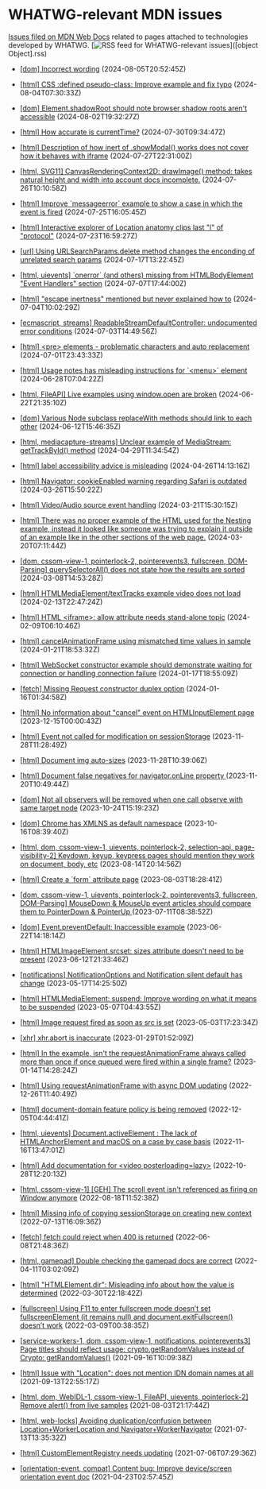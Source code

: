# WHATWG-relevant MDN issues

[Issues filed on MDN Web Docs](https://github.com/mdn/content/issues) related to pages attached to technologies developed by WHATWG. [![RSS feed for WHATWG-relevant issues](https://www.w3.org/QA/2007/04/feed_icon)]([object Object].rss)

* [\[dom\] Incorrect wording](https://github.com/mdn/content/issues/35317) (2024-08-05T20:52:45Z)
  
* [\[html\] CSS :defined pseudo-class: Improve example and fix typo](https://github.com/mdn/content/issues/35296) (2024-08-04T07:30:33Z)
  
* [\[dom\] Element.shadowRoot should note browser shadow roots aren't accessible](https://github.com/mdn/content/issues/35286) (2024-08-02T19:32:27Z)
  
* [\[html\] How accurate is currentTime?](https://github.com/mdn/content/issues/35239) (2024-07-30T09:34:47Z)
  
* [\[html\] Description of how inert of .showModal() works does not cover how it behaves with iframe](https://github.com/mdn/content/issues/35189) (2024-07-27T22:31:00Z)
  
* [\[html, SVG11\] CanvasRenderingContext2D: drawImage() method: takes natural height and width into account docs incomplete.](https://github.com/mdn/content/issues/35141) (2024-07-26T10:10:58Z)
  
* [\[html\] Improve \`messageerror\` example to show a case in which the event is fired](https://github.com/mdn/content/issues/35064) (2024-07-25T16:05:45Z)
  
* [\[html\] Interactive explorer of Location anatomy clips last "l" of "protocol"](https://github.com/mdn/content/issues/34999) (2024-07-23T16:59:27Z)
  
* [\[url\] Using URLSearchParams.delete method changes the enconding of unrelated search params](https://github.com/mdn/content/issues/34896) (2024-07-17T13:22:45Z)
  
* [\[html, uievents\] \`onerror\` (and others) missing from HTMLBodyElement "Event Handlers" section](https://github.com/mdn/content/issues/34684) (2024-07-07T17:44:00Z)
  
* [\[html\] "escape inertness" mentioned but never explained how to](https://github.com/mdn/content/issues/34619) (2024-07-04T10:02:29Z)
  
* [\[ecmascript, streams\] ReadableStreamDefaultController: undocumented error conditions](https://github.com/mdn/content/issues/34597) (2024-07-03T14:49:56Z)
  
* [\[html\] \<pre\> elements - problematic characters and auto replacement](https://github.com/mdn/content/issues/34545) (2024-07-01T23:43:33Z)
  
* [\[html\] Usage notes has misleading instructions for \`\<menu\>\` element](https://github.com/mdn/content/issues/34476) (2024-06-28T07:04:22Z)
  
* [\[html, FileAPI\] Live examples using window.open are broken](https://github.com/mdn/content/issues/34350) (2024-06-22T21:35:10Z)
  
* [\[dom\] Various Node subclass replaceWith methods should link to each other](https://github.com/mdn/content/issues/34084) (2024-06-12T15:46:35Z)
  
* [\[html, mediacapture-streams\] Unclear example of MediaStream: getTrackById() method](https://github.com/mdn/content/issues/33310) (2024-04-29T11:34:54Z)
  
* [\[html\] label accessibility advice is misleading](https://github.com/mdn/content/issues/33283) (2024-04-26T14:13:16Z)
  
* [\[html\] Navigator: cookieEnabled warning regarding Safari is outdated](https://github.com/mdn/content/issues/32845) (2024-03-26T15:50:22Z)
  
* [\[html\] Video/Audio source event handling](https://github.com/mdn/content/issues/32784) (2024-03-21T15:30:15Z)
  
* [\[html\] There was no proper example of the HTML used for the Nesting example, instead it looked like someone was trying to explain it outside of an example like in the other sections of the web page.](https://github.com/mdn/content/issues/32758) (2024-03-20T07:11:44Z)
  
* [\[dom, cssom-view-1, pointerlock-2, pointerevents3, fullscreen, DOM-Parsing\] querySelectorAll() does not state how the results are sorted](https://github.com/mdn/content/issues/32615) (2024-03-08T14:53:28Z)
  
* [\[html\] HTMLMediaElement/textTracks example video does not load](https://github.com/mdn/content/issues/32262) (2024-02-13T22:47:24Z)
  
* [\[html\] HTML \<iframe\>: allow attribute needs stand-alone topic](https://github.com/mdn/content/issues/32188) (2024-02-09T06:10:46Z)
  
* [\[html\] cancelAnimationFrame using mismatched time values in sample](https://github.com/mdn/content/issues/31840) (2024-01-21T18:53:32Z)
  
* [\[html\] WebSocket constructor example should demonstrate waiting for connection or handling connection failure](https://github.com/mdn/content/issues/31768) (2024-01-17T18:55:09Z)
  
* [\[fetch\] Missing Request constructor duplex option](https://github.com/mdn/content/issues/31735) (2024-01-16T01:34:58Z)
  
* [\[html\] No information about "cancel" event on HTMLInputElement page](https://github.com/mdn/content/issues/31014) (2023-12-15T00:00:43Z)
  
* [\[html\] Event not called for modification on sessionStorage](https://github.com/mdn/content/issues/30598) (2023-11-28T11:28:49Z)
  
* [\[html\] Document img auto-sizes](https://github.com/mdn/content/issues/30596) (2023-11-28T10:39:06Z)
  
* [\[html\] Document false negatives for navigator.onLine property ](https://github.com/mdn/content/issues/30402) (2023-11-20T10:49:44Z)
  
* [\[dom\] Not all observers will be removed when one call observe with same target node](https://github.com/mdn/content/issues/29814) (2023-10-24T15:19:23Z)
  
* [\[dom\] Chrome has XMLNS as default namespace](https://github.com/mdn/content/issues/29660) (2023-10-16T08:39:40Z)
  
* [\[html, dom, cssom-view-1, uievents, pointerlock-2, selection-api, page-visibility-2\] Keydown, keyup, keypress pages should mention they work on document, body, etc](https://github.com/mdn/content/issues/28561) (2023-08-14T20:14:56Z)
  
* [\[html\] Create a \`form\` attribute page](https://github.com/mdn/content/issues/28375) (2023-08-03T18:28:41Z)
  
* [\[dom, cssom-view-1, uievents, pointerlock-2, pointerevents3, fullscreen, DOM-Parsing\] MouseDown & MouseUp event articles should compare them to PointerDown & PointerUp ](https://github.com/mdn/content/issues/27878) (2023-07-11T08:38:52Z)
  
* [\[dom\] Event.preventDefault: Inaccessible example](https://github.com/mdn/content/issues/27478) (2023-06-22T14:18:14Z)
  
* [\[html\] HTMLImageElement.srcset: sizes attribute doesn't need to be present](https://github.com/mdn/content/issues/27291) (2023-06-12T21:33:46Z)
  
* [\[notifications\] NotificationOptions and Notification silent default has change](https://github.com/mdn/content/issues/26812) (2023-05-17T14:25:50Z)
  
* [\[html\] HTMLMediaElement: suspend: Improve wording on what it means to be suspended](https://github.com/mdn/content/issues/26625) (2023-05-07T04:43:55Z)
  
* [\[html\] Image request fired as soon as src is set](https://github.com/mdn/content/issues/26560) (2023-05-03T17:23:34Z)
  
* [\[xhr\] xhr.abort is inaccurate](https://github.com/mdn/content/issues/23961) (2023-01-29T01:52:09Z)
  
* [\[html\] In the example, isn't the requestAnimationFrame always called more than once if once queued were fired within a single frame?](https://github.com/mdn/content/issues/23635) (2023-01-14T14:28:24Z)
  
* [\[html\] Using requestAnimationFrame with async DOM updating](https://github.com/mdn/content/issues/23197) (2022-12-26T11:40:49Z)
  
* [\[html\] document-domain feature policy is being removed](https://github.com/mdn/content/issues/22732) (2022-12-05T04:44:41Z)
  
* [\[html, uievents\] Document.activeElement : The lack of HTMLAnchorElement and macOS on a case by case basis](https://github.com/mdn/content/issues/22338) (2022-11-16T13:47:01Z)
  
* [\[html\] Add documentation for \<video posterloading=lazy\>](https://github.com/mdn/content/issues/21912) (2022-10-28T12:20:13Z)
  
* [\[html, cssom-view-1\] \[GEH\] The scroll event isn't referenced as firing on Window anymore](https://github.com/mdn/content/issues/19699) (2022-08-18T11:52:38Z)
  
* [\[html\] Missing info of copying sessionStorage on creating new context](https://github.com/mdn/content/issues/18323) (2022-07-13T16:09:36Z)
  
* [\[fetch\] fetch could reject when 400 is returned](https://github.com/mdn/content/issues/17115) (2022-06-08T21:48:36Z)
  
* [\[html, gamepad\] Double checking the gamepad docs are correct](https://github.com/mdn/content/issues/14874) (2022-04-11T03:02:09Z)
  
* [\[html\] "HTMLElement.dir": Misleading info about how the value is determined](https://github.com/mdn/content/issues/14484) (2022-03-30T22:18:42Z)
  
* [\[fullscreen\] Using F11 to enter fullscreen mode doesn’t set fullscreenElement (it remains null) and document.exitFullscreen() doesn’t work](https://github.com/mdn/content/issues/13674) (2022-03-09T00:38:35Z)
  
* [\[service-workers-1, dom, cssom-view-1, notifications, pointerevents3\] Page titles should reflect usage: crypto.getRandomValues instead of Crypto: getRandomValues()](https://github.com/mdn/content/issues/8977) (2021-09-16T10:09:38Z)
  
* [\[html\] Issue with "Location": does not mention IDN domain names at all](https://github.com/mdn/content/issues/8895) (2021-09-13T22:55:17Z)
  
* [\[html, dom, WebIDL-1, cssom-view-1, FileAPI, uievents, pointerlock-2\] Remove alert() from live samples](https://github.com/mdn/content/issues/7566) (2021-08-03T21:17:44Z)
  
* [\[html, web-locks\] Avoiding duplication/confusion between Location+WorkerLocation and Navigator+WorkerNavigator](https://github.com/mdn/content/issues/6856) (2021-07-13T13:35:32Z)
  
* [\[html\] CustomElementRegistry needs updating](https://github.com/mdn/content/issues/6617) (2021-07-06T07:29:36Z)
  
* [\[orientation-event, compat\] Content bug: Improve device/screen orientation event doc](https://github.com/mdn/content/issues/4400) (2021-04-23T02:57:45Z)
  
